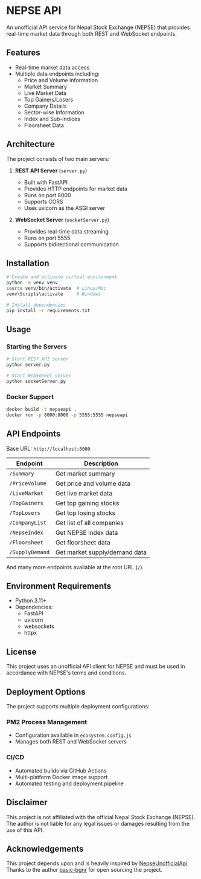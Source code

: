 # NEPSE API

An unofficial API service for Nepal Stock Exchange (NEPSE) that provides real-time market data through both REST and WebSocket endpoints.

## Features

- Real-time market data access
- Multiple data endpoints including:
  - Price and Volume information
  - Market Summary
  - Live Market Data
  - Top Gainers/Losers
  - Company Details
  - Sector-wise Information
  - Index and Sub-indices
  - Floorsheet Data

## Architecture

The project consists of two main servers:

1. **REST API Server** (`server.py`)
   - Built with FastAPI
   - Provides HTTP endpoints for market data
   - Runs on port 8000
   - Supports CORS
   - Uses uvicorn as the ASGI server

2. **WebSocket Server** (`socketServer.py`)
   - Provides real-time data streaming
   - Runs on port 5555
   - Supports bidirectional communication

## Installation

```sh
# Create and activate virtual environment
python -m venv venv
source venv/bin/activate  # Linux/Mac
venv\Scripts\activate     # Windows

# Install dependencies
pip install -r requirements.txt
```

## Usage

### Starting the Servers

```sh
# Start REST API server
python server.py

# Start WebSocket server
python socketServer.py
```

### Docker Support

```sh
docker build -t nepseapi .
docker run -p 8000:8000 -p 5555:5555 nepseapi
```

## API Endpoints

Base URL: `http://localhost:8000`

| Endpoint       | Description                |
|----------------|----------------------------|
| `/Summary`     | Get market summary         |
| `/PriceVolume` | Get price and volume data  |
| `/LiveMarket`  | Get live market data       |
| `/TopGainers`  | Get top gaining stocks     |
| `/TopLosers`   | Get top losing stocks      |
| `/CompanyList` | Get list of all companies  |
| `/NepseIndex`  | Get NEPSE index data       |
| `/Floorsheet`  | Get floorsheet data        |
| `/SupplyDemand`| Get market supply/demand data |

And many more endpoints available at the root URL (`/`).

## Environment Requirements

- Python 3.11+
- Dependencies:
  - FastAPI
  - uvicorn
  - websockets
  - httpx

## License

This project uses an unofficial API client for NEPSE and must be used in accordance with NEPSE's terms and conditions.

## Deployment Options

The project supports multiple deployment configurations:

### PM2 Process Management

- Configuration available in `ecosystem.config.js`
- Manages both REST and WebSocket servers

### CI/CD

- Automated builds via GitHub Actions
- Multi-platform Docker image support
- Automated testing and deployment pipeline

## Disclaimer

This project is not affiliated with the official Nepal Stock Exchange (NEPSE). The author is not liable for any legal issues or damages resulting from the use of this API.

## Acknowledgements

This project depends upon and is heavily inspired by [NepseUnofficialApi](https://github.com/basic-bgnr/NepseUnofficialApi). Thanks to the author [basic-bgnr](https://github.com/basic-bgnr) for open sourcing the project.
